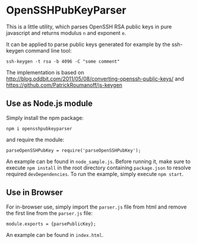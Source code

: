 # OpenSSHPubKeyParser

This is a little utility, which parses OpenSSH RSA public keys in pure javascript and returns modulus `n` and exponent `e`.

It can be applied to parse public keys generated for example by the ssh-keygen command line tool:
```
ssh-keygen -t rsa -b 4096 -C "some comment"
```

The implementation is based on
http://blog.oddbit.com/2011/05/08/converting-openssh-public-keys/
and
https://github.com/PatrickRoumanoff/js-keygen

## Use as Node.js module
Simply install the npm package:
```
npm i opensshpubkeyparser
```
and require the module:
```
parseOpenSSHPubKey = require('parseOpenSSHPubKey');
```

An example can be found in `node_sample.js`.
Before running it, make sure to execute `npm install` in the root directory containing `package.json` to resolve required `devDependencies`.
To run the example, simply execute `npm start`.

## Use in Browser
For in-browser use, simply import the `parser.js` file from html and remove the first line from the `parser.js` file:
```
module.exports = {parsePublicKey};
```

An example can be found in `index.html`.
